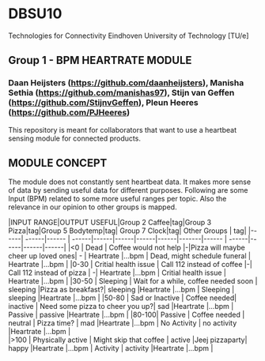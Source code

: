 # DBSU10
Technologies for Connectivity 
Eindhoven University of Technology [TU/e]

## Group 1 - BPM HEARTRATE MODULE
### Daan Heijsters (https://github.com/daanheijsters), Manisha Sethia (https://github.com/manishas97), Stijn van Geffen (https://github.com/StijnvGeffen), Pleun Heeres (https://github.com/PJHeeres)
This repository is meant for collaborators that want to use a heartbeat sensing module for connected products.

## MODULE CONCEPT
The module does not constantly sent heartbeat data. It makes more sense of data by sending useful data for different purposes. 
Following are some Input (BPM) related to some more useful ranges per topic. Also the relevance in our opinion to other groups is mapped.

|INPUT RANGE|OUTPUT USEFUL|Group 2 Caffee|tag|Group 3 Pizza|tag|Group 5 Bodytemp|tag| Group 7 Clock|tag| Other Groups | tag|
|------| ------|------ | ------|------|------|------|------|-------|------ | ------|------|------|------| 
|<0    | Dead | Coffee would not help  |-|Pizza will maybe cheer up loved ones| - | Heartrate |...bpm | Dead, might schedule funeral | Heartrate |...bpm |
|0-30  | Critial health issue  | Call 112 instead of coffee  |-| Call 112 instead of pizza | -| Heartrate |...bpm | Critial health issue | Heartrate |...bpm |
|30-50 | Sleeping  | Wait for a while, coffee needed soon | sleeping |Pizza as breakfast?| sleeping |Heartrate |...bpm | Sleeping | sleeping |Heartrate |...bpm |
|50-80 | Sad or Inactive   | Coffee needed| inactive | Need some pizza to cheer you up?| sad |Heartrate |...bpm | Passive | passive |Heartrate |...bpm |
|80-100| Passive  | Coffee needed | neutral |  Pizza time? | mad |Heartrate |...bpm | No Activity | no activity |Heartrate |...bpm |          
|>100  | Physically active | Might skip that coffee | active |Jeej pizzaparty| happy |Heartrate |...bpm | Activity | activity |Heartrate |...bpm |
